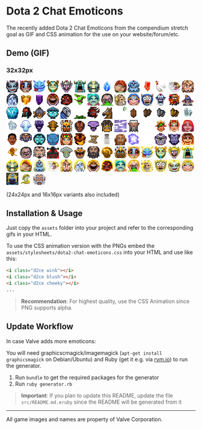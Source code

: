 Dota 2 Chat Emoticons
====================

The recently added Dota 2 Chat Emoticons from the compendium stretch goal as GIF and CSS animation for the use on your website/forum/etc.

## Demo (GIF)

### 32x32px

![:wink:](assets/images/wink.gif)
![:blush:](assets/images/blush.gif)
![:cheeky:](assets/images/cheeky.gif)
![:cool:](assets/images/cool.gif)
![:crazy:](assets/images/crazy.gif)
![:cry:](assets/images/cry.gif)
![:disapprove:](assets/images/disapprove.gif)
![:doubledamage:](assets/images/doubledamage.gif)
![:facepalm:](assets/images/facepalm.gif)
![:happytears:](assets/images/happytears.gif)
![:haste:](assets/images/haste.gif)
![:hex:](assets/images/hex.gif)
![:highfive:](assets/images/highfive.gif)
![:huh:](assets/images/huh.gif)
![:hush:](assets/images/hush.gif)
![:illusion:](assets/images/illusion.gif)
![:invisibility:](assets/images/invisibility.gif)
![:laugh:](assets/images/laugh.gif)
![:rage:](assets/images/rage.gif)
![:regeneration:](assets/images/regeneration.gif)
![:sad:](assets/images/sad.gif)
![:sick:](assets/images/sick.gif)
![:sleeping:](assets/images/sleeping.gif)
![:smile:](assets/images/smile.gif)
![:surprise:](assets/images/surprise.gif)
![:aaaah:](assets/images/aaaah.gif)
![:burn:](assets/images/burn.gif)
![:hide:](assets/images/hide.gif)
![:iceburn:](assets/images/iceburn.gif)
![:tears:](assets/images/tears.gif)
![:techies:](assets/images/techies.gif)
![:fail:](assets/images/fail.gif)
![:goodjob:](assets/images/goodjob.gif)
![:headshot:](assets/images/headshot.gif)
![:heart:](assets/images/heart.gif)
![:horse:](assets/images/horse.gif)
![:grave:](assets/images/grave.gif)
![:ti4copper:](assets/images/ti4copper.gif)
![:ti4bronze:](assets/images/ti4bronze.gif)
![:ti4silver:](assets/images/ti4silver.gif)
![:ti4gold:](assets/images/ti4gold.gif)
![:ti4platinum:](assets/images/ti4platinum.gif)
![:ti4diamond:](assets/images/ti4diamond.gif)
![:dac15_blush:](assets/images/dac15_blush.gif)
![:dac15_surprise:](assets/images/dac15_surprise.gif)
![:dac15_cool:](assets/images/dac15_cool.gif)
![:dac15_duel:](assets/images/dac15_duel.gif)
![:dac15_frog:](assets/images/dac15_frog.gif)
![:dac15_face:](assets/images/dac15_face.gif)
![:dac15_nosewipe:](assets/images/dac15_nosewipe.gif)
![:dac15_stab:](assets/images/dac15_stab.gif)
![:dac15_transform:](assets/images/dac15_transform.gif)
![:pup:](assets/images/pup.gif)
![:bts_bristle:](assets/images/bts_bristle.gif)
![:bts_godz:](assets/images/bts_godz.gif)
![:bts_lina:](assets/images/bts_lina.gif)
![:bts_merlini:](assets/images/bts_merlini.gif)
![:bts_rosh:](assets/images/bts_rosh.gif)
![:cocky:](assets/images/cocky.gif)
![:devil:](assets/images/devil.gif)
![:happy:](assets/images/happy.gif)
![:thinking:](assets/images/thinking.gif)
![:tp:](assets/images/tp.gif)
![:salty:](assets/images/salty.gif)
![:angel:](assets/images/angel.gif)
![:blink:](assets/images/blink.gif)
![:snot:](assets/images/snot.gif)
![:stunned:](assets/images/stunned.gif)
![:disappear:](assets/images/disappear.gif)
![:fire:](assets/images/fire.gif)
![:bountyrune:](assets/images/bountyrune.gif)
![:troll:](assets/images/troll.gif)
![:gross:](assets/images/gross.gif)
![:ggdire:](assets/images/ggdire.gif)
![:ggradiant:](assets/images/ggradiant.gif)
![:yolo:](assets/images/yolo.gif)
![:throwgame:](assets/images/throwgame.gif)
![:aegis2015:](assets/images/aegis2015.gif)
![:eyeroll:](assets/images/eyeroll.gif)
![:charm_blush:](assets/images/charm_blush.gif)
![:charm_cheeky:](assets/images/charm_cheeky.gif)
![:charm_cool:](assets/images/charm_cool.gif)
![:charm_crazy:](assets/images/charm_crazy.gif)
![:charm_cry:](assets/images/charm_cry.gif)
![:charm_disapprove:](assets/images/charm_disapprove.gif)
![:charm_facepalm:](assets/images/charm_facepalm.gif)
![:charm_happytears:](assets/images/charm_happytears.gif)
![:charm_highfive:](assets/images/charm_highfive.gif)
![:charm_huh:](assets/images/charm_huh.gif)
![:charm_hush:](assets/images/charm_hush.gif)
![:charm_laugh:](assets/images/charm_laugh.gif)
![:charm_rage:](assets/images/charm_rage.gif)
![:charm_sad:](assets/images/charm_sad.gif)
![:charm_sick:](assets/images/charm_sick.gif)
![:charm_sleeping:](assets/images/charm_sleeping.gif)
![:charm_surprise:](assets/images/charm_surprise.gif)
![:charm_wink:](assets/images/charm_wink.gif)
![:charm_smile:](assets/images/charm_smile.gif)
![:charm_onlooker:](assets/images/charm_onlooker.gif)
![:eaglesong_2015:](assets/images/eaglesong_2015.gif)
![:wrath:](assets/images/wrath.gif)

(24x24px and 16x16px variants also included)

## Installation & Usage

Just copy the `assets` folder into your project and refer to the corresponding gifs in your HTML.

To use the CSS animation version with the PNGs embed the `assets/stylesheets/dota2-chat-emoticons.css` into your HTML and use like this:

```html
<i class="d2ce wink"></i>
<i class="d2ce blush"></i>
<i class="d2ce cheeky"></i>
...
```

> **Recommendation**: For highest quality, use the CSS Animation since PNG supports alpha.

## Update Workflow

In case Valve adds more emoticons:

You will need graphicscmagick/imagemagick (`apt-get install graphicsmagick` on Debian/Ubuntu) and Ruby (get it e.g. via [rvm.io](http://rvm.io)) to run the generator.

1. Run `bundle` to get the required packages for the generator
2. Run `ruby generator.rb`

> **Important**: If you plan to update this README, update the file `src/README.md.eruby` since the README will be generated from it

----------------

All game images and names are property of Valve Corporation.
